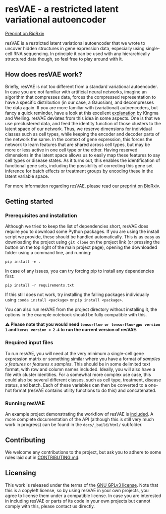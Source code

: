 # resVAE - a restricted latent variational autoencoder

[Preprint on BioRxiv](https://www.biorxiv.org/content/10.1101/740415v2)

resVAE is a restricted latent variational autoencoder that we wrote to uncover hidden structures in gene expression data, especially using single-cell RNA sequencing. In principle it can be used with any hierarchically structured data though, so feel free to play around with it.

## How does resVAE work?

Briefly, resVAE is not too different from a standard variational autoencoder. In case you are not familiar with artificial neural networks, imagine an algorithm that compresses data, forces the compressed representation to have a specific distribution (in our case, a Gaussian), and decompresses the data again. If you are more familiar with (variational) autoencoders, but fancy a quick reminder, have a look at this excellent [explanation](https://arxiv.org/abs/1906.02691) by Kingma and Welling.
resVAE deviates from this idea in some aspects. One is that we use preclustered data, and feed the identity function of those clusters to the latent space of our network. Thus, we reserve dimensions for individual classes such as cell types, while keeping the encoder and decoder parts of the network the same. In the context of gene expression, this forces the network to learn features that are shared across cell types, but may be more or less active in one cell type or the other. Having reserved dimensions in the latent space allows us to easily map these features to say cell types or disease states. As it turns out, this enables the identification of functional gene sets, including the possibility of correcting this gene set inference for batch effects or treatment groups by encoding these in the latent variable space.

For more information regarding resVAE, please read our [preprint on BioRxiv](https://www.biorxiv.org/content/10.1101/740415v2).

## Getting started

### Prerequisites and installation

Although we tried to keep the list of dependencies short, resVAE does require you to download some Python packages. If you are using the install script we provide, these should be handled automatically. This is as easy as downloading the project using `git clone` on the project link (or pressing the button on the top right of the main project page), opening the downloaded folder using a command line, and running:
```
pip install -e .
```
In case of any issues, you can try forcing pip to install any dependencies first:
```
pip install -r requirements.txt
```
If this still does not work, try installing the failing packages individually using `conda install <package>` or `pip install <package>`.

You can also run resVAE from the project directory without installing it, the options in the example notebook should be fully compatible with this.

**⚠️ Please note that you would need `tensorflow or tensorflow-gpu version 1` and `keras version < 2.4` to run the current version of resVAE.**

### Required input files

To run resVAE, you will need at the very minimum a single-cell gene expression matrix or something similar where you have a format of *samples x features* or *features x samples*. This should be in some delimited text format, with row and column names included. Ideally, you will also have a file with cluster identities. For a somewhat more complex use case, this could also be several different classes, such as cell type, treatment, disease status, and batch. Each of these variables can then be converted to a one-hot format (resVAE contains utility functions to do this) and concatenated.

### Running resVAE

An example project demonstrating the workflow of resVAE is [included](Example_notebook.ipynb). A more complete documentation of the API (although this is still very much work in progress) can be found in the `docs/_build/html/` subfolder.

## Contributing

We welcome any contributions to the project, but ask you to adhere to some rules laid out in [CONTRIBUTING.md](CONTRIBUTING.md).

## Licensing

This work is released under the terms of the [GNU GPLv3 license](LICENSE.md). Note that this is a copyleft license, so by using resVAE in your own projects, you agree to license them under a compatible license. In case you are interested in including resVAE or parts of its code in your own projects but cannot comply with this, please contact us directly.

